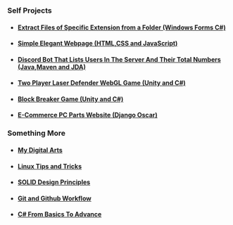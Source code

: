 ### Self Projects

* #### [Extract Files of Specific Extension from a Folder (Windows Forms C#)](https://github.com/WilcyWilson/SP-WindowsForms_CSharp-WindowsApplication)
* #### [Simple Elegant Webpage (HTML,CSS and JavaScript)](https://github.com/WilcyWilson/SP-JS_HTML_CSS-Webpage)
* #### [Discord Bot That Lists Users In The Server And Their Total Numbers (Java,Maven and JDA)](https://github.com/WilcyWilson/SP-Maven_JDA_Java-DiscordBot/tree/MessageEmbeds)
* #### [Two Player Laser Defender WebGL Game (Unity and C#)](https://github.com/WilcyWilson/SP-WebGL_Unity-LaserDefender_GameDev)
* #### [Block Breaker Game (Unity and C#)](https://github.com/WilcyWilson/SP-WindowsPlatform_Unity-BlockBreaker_GameDev)
* #### [E-Commerce PC Parts Website (Django Oscar)](https://github.com/WilcyWilson/GP-DjangoOscar-ShoppingWebsite)

### Something More

* #### [My Digital Arts](https://github.com/WilcyWilson/Digital-Painting#readme) 
* #### [Linux Tips and Tricks](https://github.com/WilcyWilson/Linux-Study#readme)
* #### [SOLID Design Principles](https://github.com/WilcyWilson/SOLID-Design-Principles#readme)
* #### [Git and Github Workflow](https://github.com/WilcyWilson/git-github-workflow#readme)
* #### [C# From Basics To Advance](https://github.com/WilcyWilson/CSharp-101#readme) 





